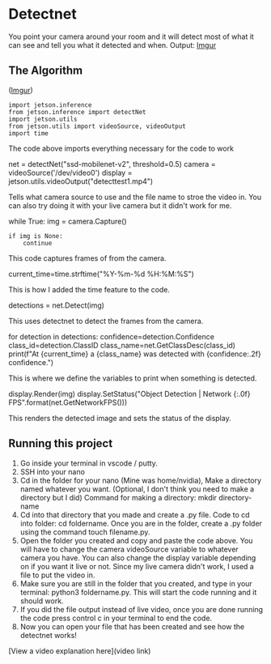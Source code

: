 # Detectnet

You point your camera around your room and it will detect most of what it can see and tell you what it detected and when.
Output: [Imgur](https://i.imgur.com/GUKBjRv.png)

## The Algorithm

([Imgur](https://i.imgur.com/VtioCM3.png))

    import jetson.inference
    from jetson.inference import detectNet
    import jetson.utils
    from jetson.utils import videoSource, videoOutput
    import time

The code above imports everything necessary for the code to work

net = detectNet("ssd-mobilenet-v2", threshold=0.5)
camera = videoSource('/dev/video0')
display = jetson.utils.videoOutput("detecttest1.mp4")

Tells what camera source to use and the file name to stroe the video in. You can also try doing it with your live camera but it didn't work for me.

while True:
    img = camera.Capture()

    if img is None: 
        continue

This code captures frames of from the camera.

current_time=time.strftime("%Y-%m-%d %H:%M:%S")

This is how I added the time feature to the code.

detections = net.Detect(img)

This uses detectnet to detect the frames from the camera.

 for detection in detections:
      confidence=detection.Confidence
      class_id=detection.ClassID
      class_name=net.GetClassDesc(class_id)
      print(f"At {current_time} a {class_name} was detected with {confidence:.2f} confidence.")

This is where we define the variables to print when something is detected.

display.Render(img)
display.SetStatus("Object Detection | Network {:.0f} FPS".format(net.GetNetworkFPS()))

This renders the detected image and sets the status of the display.

## Running this project

1. Go inside your terminal in vscode / putty.
2. SSH into your nano
3. Cd in the folder for your nano (Mine was home/nvidia), Make a directory named whatever you want. (Optional, I don't think you need to make a directory but I did) Command for making a directory: mkdir directory-name
4. Cd into that directory that you made and create a .py file. Code to cd into folder: cd foldername. Once you are in the folder, create a .py folder using the command touch filename.py.
5. Open the folder you created and copy and paste the code above. You will have to change the camera videoSource variable to whatever camera you have. You can also change the display variable depending on if you want it live or not. Since my live camera didn't work, I used a file to put the video in.
6. Make sure you are still in the folder that you created, and type in your terminal: python3 foldername.py. This will start the code running and it should work.
7. If you did the file output instead of live video, once you are done running the code press control c in your terminal to end the code.
8. Now you can open your file that has been created and see how the detectnet works!

[View a video explanation here](video link)
